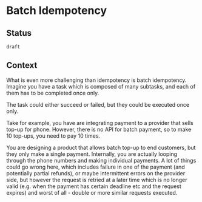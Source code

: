 # Batch Idempotency

## Status

`draft`

## Context

What is even more challenging than idempotency is batch idempotency. Imagine you have a task which is composed of many subtasks, and each of them has to be completed once only.

The task could either succeed or failed, but they could be executed once only.


Take for example, you have are integrating payment to a provider that sells top-up for phone. However, there is no API for batch payment, so to make 10 top-ups, you need to pay 10 times.

You are designing a product that allows batch top-up to end customers, but they only make a single payment. Internally, you are actually looping through the phone numbers and making individual payments. A lot of things could go wrong here, which includes failure in one of the payment (and potentially partial refunds), or maybe intermittent errors on the provider side, but however the request is retried at a later time which is no longer valid (e.g. when the payment has certain deadline etc and the request expires) and worst of all - double or more similar requests executed.
